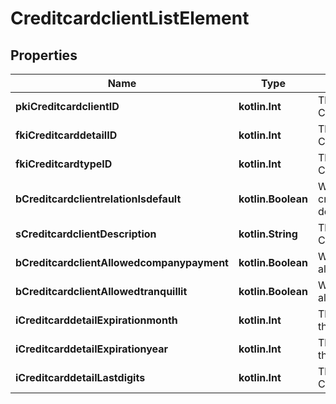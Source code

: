 
# CreditcardclientListElement

## Properties
| Name | Type | Description | Notes |
| ------------ | ------------- | ------------- | ------------- |
| **pkiCreditcardclientID** | **kotlin.Int** | The unique ID of the Creditcardclient |  |
| **fkiCreditcarddetailID** | **kotlin.Int** | The unique ID of the Creditcarddetail |  |
| **fkiCreditcardtypeID** | **kotlin.Int** | The unique ID of the Creditcardtype |  |
| **bCreditcardclientrelationIsdefault** | **kotlin.Boolean** | Whether if it&#39;s the creditcardclient is the default one |  |
| **sCreditcardclientDescription** | **kotlin.String** | The description of the Creditcardclient |  |
| **bCreditcardclientAllowedcompanypayment** | **kotlin.Boolean** | Whether if it&#39;s an allowedagencypayment |  |
| **bCreditcardclientAllowedtranquillit** | **kotlin.Boolean** | Whether if it&#39;s an allowedtranquillit |  |
| **iCreditcarddetailExpirationmonth** | **kotlin.Int** | The expirationmonth of the Creditcarddetail |  |
| **iCreditcarddetailExpirationyear** | **kotlin.Int** | The expirationyear of the Creditcarddetail |  |
| **iCreditcarddetailLastdigits** | **kotlin.Int** | The last digits of the Creditcarddetail |  |



